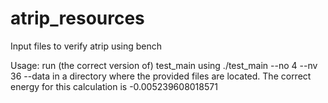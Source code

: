 # atrip_resources
Input files to verify atrip using bench

Usage: run (the correct version of) test_main using
./test_main --no 4 --nv 36 --data
in a directory where the provided files are located.
The correct energy for this calculation is
-0.005239608018571
